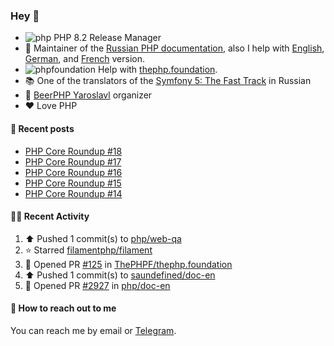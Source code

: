 ### Hey 👋

- ![php](https://user-images.githubusercontent.com/4685504/174548850-037dfd35-3b33-4154-9c50-95efd45ba66a.png) PHP 8.2 Release Manager
- 📖 Maintainer of the [Russian PHP documentation](https://github.com/php/doc-ru), also I help with [English](https://github.com/php/doc-en), [German](https://github.com/php/doc-de), and [French](https://github.com/php/doc-fr) version.
- ![phpfoundation](https://user-images.githubusercontent.com/4685504/174548733-72f62c18-f57e-47a6-8201-cb3d87e06b98.png) Help with [thephp.foundation](https://github.com/ThePHPF/thephp.foundation).
- 📚 One of the translators of
  the [Symfony 5: The Fast Track](https://symfony.com/doc/current/the-fast-track/ru/index.html)
  in Russian
- 🍻 [BeerPHP Yaroslavl](https://github.com/beerphp/yaroslavl) organizer
- ❤️ Love PHP

#### 📜 Recent posts

<!-- BLOG-POST-LIST:START -->
- [PHP Core Roundup #18](https://thephp.foundation/blog/2023/11/01/php-core-roundup-18/)
- [PHP Core Roundup #17](https://thephp.foundation/blog/2023/10/01/php-core-roundup-17/)
- [PHP Core Roundup #16](https://thephp.foundation/blog/2023/09/01/php-core-roundup-16/)
- [PHP Core Roundup #15](https://thephp.foundation/blog/2023/08/01/php-core-roundup-15/)
- [PHP Core Roundup #14](https://thephp.foundation/blog/2023/07/01/php-core-roundup-14/)
<!-- BLOG-POST-LIST:END -->

#### 👨‍💻 Recent Activity

<!--RECENT_ACTIVITY:start-->
1. ⬆️ Pushed 1 commit(s) to [php/web-qa](https://github.com/php/web-qa)<br>
2. ⭐ Starred [filamentphp/filament](https://github.com/filamentphp/filament)<br>
3. 💪 Opened PR [#125](https://github.com/ThePHPF/thephp.foundation/pull/125) in [ThePHPF/thephp.foundation](https://github.com/ThePHPF/thephp.foundation)<br>
4. ⬆️ Pushed 1 commit(s) to [saundefined/doc-en](https://github.com/saundefined/doc-en)<br>
5. 💪 Opened PR [#2927](https://github.com/php/doc-en/pull/2927) in [php/doc-en](https://github.com/php/doc-en)<br>
<!--RECENT_ACTIVITY:end-->

#### 💌 How to reach out to me

You can reach me by email or [Telegram](https://t.me/saundefined).
